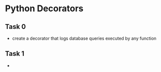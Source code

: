 # Python Decorators

## Task 0
- create a decorator that logs database queries executed by any function

## Task 1
- 